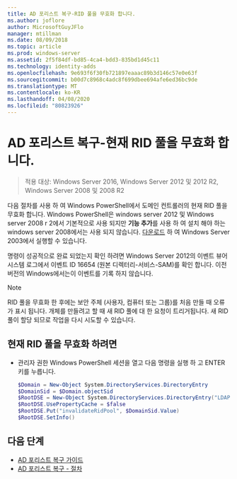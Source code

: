 ```yaml
---
title: AD 포리스트 복구-RID 풀을 무효화 합니다.
ms.author: joflore
author: MicrosoftGuyJFlo
manager: mtillman
ms.date: 08/09/2018
ms.topic: article
ms.prod: windows-server
ms.assetid: 2f5f84df-bd85-4ca4-bdd3-835bd1d45c11
ms.technology: identity-adds
ms.openlocfilehash: 9e693f6f30fb721897eaaac89b3d146c57e0e63f
ms.sourcegitcommit: b00d7c8968c4adc8f699dbee694afe6ed36bc9de
ms.translationtype: MT
ms.contentlocale: ko-KR
ms.lasthandoff: 04/08/2020
ms.locfileid: "80823926"
---
```

# <a name="ad-forest-recovery---invalidating-the-current-rid-pool"></a>AD 포리스트 복구-현재 RID 풀을 무효화 합니다.  

>적용 대상: Windows Server 2016, Windows Server 2012 및 2012 R2, Windows Server 2008 및 2008 R2

다음 절차를 사용 하 여 Windows PowerShell에서 도메인 컨트롤러의 현재 RID 풀을 무효화 합니다. Windows PowerShell은 windows server 2012 및 Windows server 2008 r 2에서 기본적으로 사용 되지만 **기능 추가**를 사용 하 여 설치 해야 하는 windows server 2008에서는 사용 되지 않습니다. [다운로드](https://www.microsoft.com/download/details.aspx?id=20020) 하 여 Windows Server 2003에서 실행할 수 있습니다.  

명령이 성공적으로 완료 되었는지 확인 하려면 Windows Server 2012의 이벤트 뷰어 시스템 로그에서 이벤트 ID 16654 (원본 디렉터리-서비스-SAM)를 확인 합니다. 이전 버전의 Windows에서는이 이벤트를 기록 하지 않습니다.  
  
> [!NOTE]
> RID 풀을 무효화 한 후에는 보안 주체 (사용자, 컴퓨터 또는 그룹)를 처음 만들 때 오류가 표시 됩니다. 개체를 만들려고 할 때 새 RID 풀에 대 한 요청이 트리거됩니다. 새 RID 풀이 할당 되므로 작업을 다시 시도할 수 있습니다.  
  
## <a name="to-invalidate-the-current-rid-pool"></a>현재 RID 풀을 무효화 하려면  
  
- 관리자 권한 Windows PowerShell 세션을 열고 다음 명령을 실행 하 고 ENTER 키를 누릅니다.  

   ```powershell
   $Domain = New-Object System.DirectoryServices.DirectoryEntry  
   $DomainSid = $Domain.objectSid  
   $RootDSE = New-Object System.DirectoryServices.DirectoryEntry("LDAP://RootDSE")  
   $RootDSE.UsePropertyCache = $false  
   $RootDSE.Put("invalidateRidPool", $DomainSid.Value)  
   $RootDSE.SetInfo()  
   ```  

## <a name="next-steps"></a>다음 단계

- [AD 포리스트 복구 가이드](AD-Forest-Recovery-Guide.md)
- [AD 포리스트 복구 - 절차](AD-Forest-Recovery-Procedures.md)
